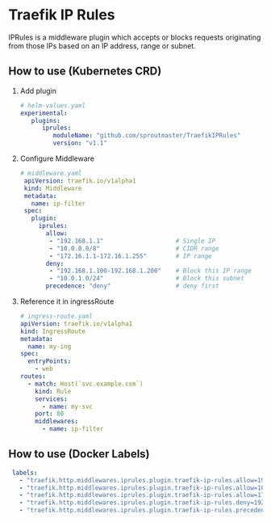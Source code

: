 # Traefik IP Rules

IPRules is a middleware plugin which accepts or blocks requests originating from those IPs based on an IP address, range
or subnet.

## How to use (Kubernetes CRD)

1. Add plugin

   ```yaml
   # helm-values.yaml
   experimental:
      plugins:
         iprules:
            moduleName: "github.com/sproutmaster/TraefikIPRules"
            version: "v1.1"
   ```

2. Configure Middleware
   ```yaml
   # middleware.yaml
    apiVersion: traefik.io/v1alpha1
    kind: Middleware
    metadata:
      name: ip-filter
    spec:
      plugin:
        iprules:
          allow:
           - "192.168.1.1"                    # Single IP
           - "10.0.0.0/8"                     # CIDR range
           - "172.16.1.1-172.16.1.255"        # IP range
          deny:
           - "192.168.1.100-192.168.1.200"    # Block this IP range
           - "10.0.1.0/24"                    # Block this subnet
          precedence: "deny"                  # deny first
     ```

3. Reference it in ingressRoute

    ```yaml
    # ingress-route.yaml
    apiVersion: traefik.io/v1alpha1
    kind: IngressRoute
    metadata:
      name: my-ing
    spec:
      entryPoints:
        - web
    routes:
      - match: Host(`svc.example.com`)
        kind: Rule
        services:
          - name: my-svc
        port: 80
        middlewares:
          - name: ip-filter
      ```

## How to use (Docker Labels)

```yaml
 labels:
   - "traefik.http.middlewares.iprules.plugin.traefik-ip-rules.allow=192.168.1.1"
   - "traefik.http.middlewares.iprules.plugin.traefik-ip-rules.allow=10.0.0.0/8"
   - "traefik.http.middlewares.iprules.plugin.traefik-ip-rules.allow=172.16.1.1-172.16.1.255"
   - "traefik.http.middlewares.iprules.plugin.traefik-ip-rules.deny=192.168.1.100-192.168.1.200"
   - "traefik.http.middlewares.iprules.plugin.traefik-ip-rules.precedence=deny"
```

